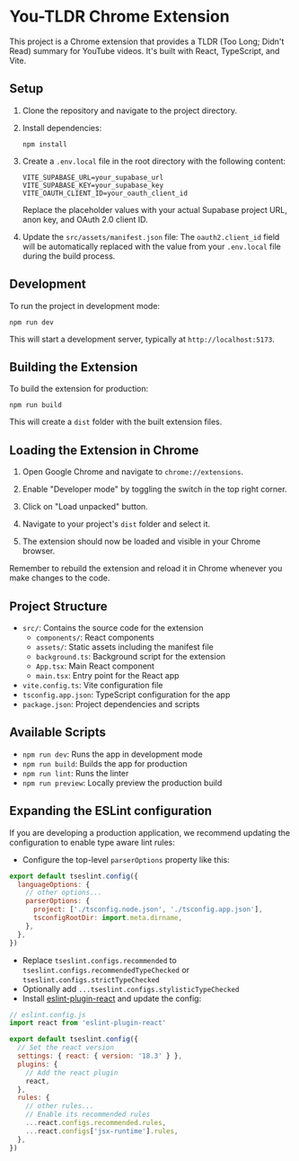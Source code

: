# You-TLDR Chrome Extension

This project is a Chrome extension that provides a TLDR (Too Long; Didn't Read) summary for YouTube videos. It's built with React, TypeScript, and Vite.

## Setup

1. Clone the repository and navigate to the project directory.

2. Install dependencies:
   ```
   npm install
   ```

3. Create a `.env.local` file in the root directory with the following content:
   ```
   VITE_SUPABASE_URL=your_supabase_url
   VITE_SUPABASE_KEY=your_supabase_key
   VITE_OAUTH_CLIENT_ID=your_oauth_client_id
   ```
   Replace the placeholder values with your actual Supabase project URL, anon key, and OAuth 2.0 client ID.

4. Update the `src/assets/manifest.json` file:
   The `oauth2.client_id` field will be automatically replaced with the value from your `.env.local` file during the build process.

## Development

To run the project in development mode:

```
npm run dev
```

This will start a development server, typically at `http://localhost:5173`.

## Building the Extension

To build the extension for production:

```
npm run build
```

This will create a `dist` folder with the built extension files.

## Loading the Extension in Chrome

1. Open Google Chrome and navigate to `chrome://extensions`.

2. Enable "Developer mode" by toggling the switch in the top right corner.

3. Click on "Load unpacked" button.

4. Navigate to your project's `dist` folder and select it.

5. The extension should now be loaded and visible in your Chrome browser.

Remember to rebuild the extension and reload it in Chrome whenever you make changes to the code.

## Project Structure

- `src/`: Contains the source code for the extension
  - `components/`: React components
  - `assets/`: Static assets including the manifest file
  - `background.ts`: Background script for the extension
  - `App.tsx`: Main React component
  - `main.tsx`: Entry point for the React app
- `vite.config.ts`: Vite configuration file
- `tsconfig.app.json`: TypeScript configuration for the app
- `package.json`: Project dependencies and scripts

## Available Scripts

- `npm run dev`: Runs the app in development mode
- `npm run build`: Builds the app for production
- `npm run lint`: Runs the linter
- `npm run preview`: Locally preview the production build

## Expanding the ESLint configuration

If you are developing a production application, we recommend updating the configuration to enable type aware lint rules:

- Configure the top-level `parserOptions` property like this:

```js
export default tseslint.config({
  languageOptions: {
    // other options...
    parserOptions: {
      project: ['./tsconfig.node.json', './tsconfig.app.json'],
      tsconfigRootDir: import.meta.dirname,
    },
  },
})
```

- Replace `tseslint.configs.recommended` to `tseslint.configs.recommendedTypeChecked` or `tseslint.configs.strictTypeChecked`
- Optionally add `...tseslint.configs.stylisticTypeChecked`
- Install [eslint-plugin-react](https://github.com/jsx-eslint/eslint-plugin-react) and update the config:

```js
// eslint.config.js
import react from 'eslint-plugin-react'

export default tseslint.config({
  // Set the react version
  settings: { react: { version: '18.3' } },
  plugins: {
    // Add the react plugin
    react,
  },
  rules: {
    // other rules...
    // Enable its recommended rules
    ...react.configs.recommended.rules,
    ...react.configs['jsx-runtime'].rules,
  },
})
```
